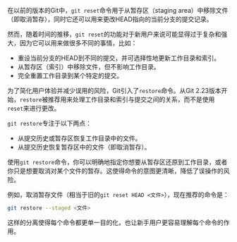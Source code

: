 在以前的版本的Git中，`git reset`命令用于从暂存区（staging area）中移除文件（即取消暂存），同时它还可以用来更改HEAD指向的当前分支的提交记录。

然而，随着时间的推移，`git reset`的功能对于新用户来说可能显得过于复杂和强大，因为它可以用来做很多不同的事情，比如：

- 重设当前分支的HEAD到不同的提交，并可选择性地更新工作目录和索引。
- 从暂存区（索引）中移除文件，但不影响工作目录。
- 完全重置工作目录到某个特定的提交。

为了简化用户体验并减少误用的风险，Git引入了`restore`命令。从Git 2.23版本开始，`restore`被推荐用来处理工作目录和索引与提交之间的关系，而不是使用`reset`来进行更改。

`git restore`专注于以下两点：

- 从提交历史或暂存区恢复工作目录中的文件。
- 从提交历史恢复暂存区中的文件（即取消暂存）。

使用`git restore`命令，你可以明确地指定你想要从暂存区还原到工作目录，或者你只是想要取消对某个文件的暂存。这使得命令的意图更清晰，降低了误操作的风险。

例如，取消暂存文件（相当于旧的`git reset HEAD <文件>`），现在推荐的命令是：

```sh
git restore --staged <文件>
```

这样的分离使得每个命令都更单一目的化，也让新手用户更容易理解每个命令的作用。